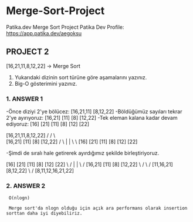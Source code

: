 # Merge-Sort-Project
Patika.dev Merge Sort Project
Patika Dev Profile: https://app.patika.dev/aegoksu

## PROJECT 2 
[16,21,11,8,12,22] -> Merge Sort

  1. Yukarıdaki dizinin sort türüne göre aşamalarını yazınız.
  2. Big-O gösterimini yazınız.
  
 ### 1. ANSWER 1 ###

-Önce diziyi 2'ye bölücez: [16,21,11] [8,12,22]
-Böldüğümüz sayıları tekrar 2'ye ayırıyoruz: [16,21] [11] [8] [12,22]
-Tek eleman kalana kadar devam ediyoruz: [16] [21] [11] [8] [12] [22]

  [16,21,11,8,12,22]
   /     /   \     \
[16,21] [11] [8] [12,22]
 /   \    |    |   \   \ 
[16] [21] [11] [8] [12] [22]

-Şimdi de sıralı hale getirerek ayırdığımız şekilde birleştiriyoruz.

[16] [21] [11] [8] [12] [22]
  \    /   |    |    \  /
  [16,21] [11] [8] [12,22]
      \    /     \     /
    [11,16,21]  [8,12,22]
          \        /
      [8,11,12,16,21,22]
      
  ### 2. ANSWER 2 ###

     O(nlogn)
     
     Merge sort'da nlogn olduğu için açık ara performans olarak insertion sorttan daha iyi diyebiliriz.
